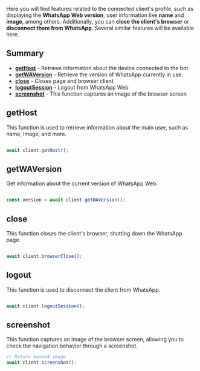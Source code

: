Here you will find features related to the connected client's profile, such as displaying the **WhatsApp Web version**, user information like **name** and **image**, among others. 
Additionally, you can **close the client's browser** or **disconnect them from WhatsApp**. 
Several similar features will be available here.

## Summary
 - [**getHost**](#gethost) - Retrieve information about the device connected to the bot.
 - [**getWAVersion**](#getwaversion) - Retrieve the version of WhatsApp currently in use.
 - [**close**](#close) - Closes page and browser client
 - [**logoutSession**](#logoutsession) - Logout from WhatsApp Web
 - [**screenshot**](#screenshot) - This function captures an image of the browser screen

## getHost

This function is used to retrieve information about the main user, such as name, image, and more.

```javascript

await client.getHost();

```

## getWAVersion

Get information about the current version of WhatsApp Web.

```javascript

const version = await client.getWAVersion();

```

## close

This function closes the client's browser, shutting down the WhatsApp page.

```javascript

await client.browserClose();

```

## logout

This function is used to disconnect the client from WhatsApp.

```javascript

await client.logoutSession();

```

## screenshot

This function captures an image of the browser screen, allowing you to check the navigation behavior through a screenshot.

```javascript
// Return base64 image
await client.screenshot();

```